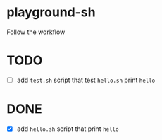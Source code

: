 # playground-sh
Follow the workflow

# TODO
- [ ] add `test.sh` script that test `hello.sh` print `hello`

# DONE
- [x] add `hello.sh` script that print `hello`
